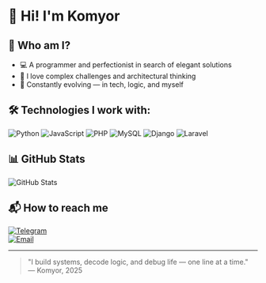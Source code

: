 # 👋 Hi! I'm Komyor

## 🧠 Who am I?
- 💻 A programmer and perfectionist in search of elegant solutions  
- 🧩 I love complex challenges and architectural thinking  
- 🚀 Constantly evolving — in tech, logic, and myself  

## 🛠️ Technologies I work with:
![Python](https://img.shields.io/badge/Python-3776AB?style=for-the-badge&logo=python&logoColor=white)
![JavaScript](https://img.shields.io/badge/JavaScript-F7DF1E?style=for-the-badge&logo=javascript&logoColor=black)
![PHP](https://img.shields.io/badge/PHP-777BB4?style=for-the-badge&logo=php&logoColor=white)
![MySQL](https://img.shields.io/badge/MySQL-4479A1?style=for-the-badge&logo=mysql&logoColor=white)
![Django](https://img.shields.io/badge/Django-092E20?style=for-the-badge&logo=django&logoColor=white)
![Laravel](https://img.shields.io/badge/Laravel-FF2D20?style=for-the-badge&logo=laravel&logoColor=white)

## 📊 GitHub Stats  
![GitHub Stats](https://github-readme-stats.vercel.app/api?username=komyor09&show_icons=true&theme=radical&hide=stars)

## 📬 How to reach me  
[![Telegram](https://img.shields.io/badge/Telegram-2CA5E0?style=for-the-badge&logo=telegram&logoColor=white)](https://t.me/komyor09)  
[![Email](https://img.shields.io/badge/Email-D14836?style=for-the-badge&logo=gmail&logoColor=white)](mailto:komyorzaylobiddinov@example.com)

---

> "I build systems, decode logic, and debug life — one line at a time."  
> — Komyor, 2025
